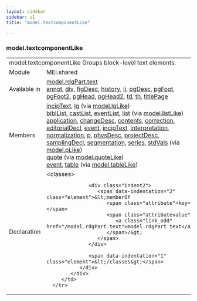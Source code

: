 ```yaml
---
layout: sidebar
sidebar: s1
title: "model.textcomponentLike"

---
```


<div class="classSpec model">
   <h3 id="model.textcomponentLike">model.textcomponentLike</h3>
   <table class="wovenodd">
      <tr>
         <td colspan="2" class="wovenodd-col2">
            <span class="label">model.textcomponentLike</span> Groups block-level text elements.
         </td>
      </tr>
      <tr>
         <td class="wovenodd-col1">
            <span class="label" lang="en">Module</span>
         </td>
         <td class="wovenodd-col2">MEI.shared</td>
      </tr>
      <tr>
         <td class="wovenodd-col1">
            <span class="label" lang="en">Available in</span>
         </td>
         <td class="wovenodd-col2">
            <div class="parent">
               <div>
                  <a class="link_odd_classSpec" href="/v3/model.rdgPart.text">model.rdgPart.text</a>
               </div>
               <div>
                  <a class="link_odd_elementSpec" href="/v3/annot">annot</a>, 
                  <a class="link_odd_elementSpec" href="/v3/div">div</a>, 
                  <a class="link_odd_elementSpec" href="/v3/figDesc">figDesc</a>, 
                  <a class="link_odd_elementSpec" href="/v3/history">history</a>, 
                  <a class="link_odd_elementSpec" href="/v3/li">li</a>, 
                  <a class="link_odd_elementSpec" href="/v3/pgDesc">pgDesc</a>, 
                  <a class="link_odd_elementSpec" href="/v3/pgFoot">pgFoot</a>, 
                  <a class="link_odd_elementSpec" href="/v3/pgFoot2">pgFoot2</a>, 
                  <a class="link_odd_elementSpec" href="/v3/pgHead">pgHead</a>, 
                  <a class="link_odd_elementSpec" href="/v3/pgHead2">pgHead2</a>, 
                  <a class="link_odd_elementSpec" href="/v3/td">td</a>, 
                  <a class="link_odd_elementSpec" href="/v3/th">th</a>, 
                  <a class="link_odd_elementSpec" href="/v3/titlePage">titlePage</a>
               </div>
            </div>
         </td>
      </tr>
      <tr>
         <td class="wovenodd-col1">
            <span class="label" lang="en">Members</span>
         </td>
         <td class="wovenodd-col2">
            <div class="parent">
               <div>
                  <a class="link_odd_elementSpec" href="/v3/incipText">incipText</a>, 
                  <a class="link_odd_elementSpec" href="/v3/lg">lg</a>
                  <span> (via 
                     <a class="link_odd_classSpec" href="/v3/model.lgLike">model.lgLike</a>)
                  </span>
               </div>
               <div>
                  <a class="link_odd_elementSpec" href="/v3/biblList">biblList</a>, 
                  <a class="link_odd_elementSpec" href="/v3/castList">castList</a>, 
                  <a class="link_odd_elementSpec" href="/v3/eventList">eventList</a>, 
                  <a class="link_odd_elementSpec" href="/v3/list">list</a>
                  <span> (via 
                     <a class="link_odd_classSpec" href="/v3/model.listLike">model.listLike</a>)
                  </span>
               </div>
               <div>
                  <a class="link_odd_elementSpec" href="/v3/application">application</a>, 
                  <a class="link_odd_elementSpec" href="/v3/changeDesc">changeDesc</a>, 
                  <a class="link_odd_elementSpec" href="/v3/contents">contents</a>, 
                  <a class="link_odd_elementSpec" href="/v3/correction">correction</a>, 
                  <a class="link_odd_elementSpec" href="/v3/editorialDecl">editorialDecl</a>, 
                  <a class="link_odd_elementSpec" href="/v3/event">event</a>, 
                  <a class="link_odd_elementSpec" href="/v3/incipText">incipText</a>, 
                  <a class="link_odd_elementSpec" href="/v3/interpretation">interpretation</a>, 
                  <a class="link_odd_elementSpec" href="/v3/normalization">normalization</a>, 
                  <a class="link_odd_elementSpec" href="/v3/p">p</a>, 
                  <a class="link_odd_elementSpec" href="/v3/physDesc">physDesc</a>, 
                  <a class="link_odd_elementSpec" href="/v3/projectDesc">projectDesc</a>, 
                  <a class="link_odd_elementSpec" href="/v3/samplingDecl">samplingDecl</a>, 
                  <a class="link_odd_elementSpec" href="/v3/segmentation">segmentation</a>, 
                  <a class="link_odd_elementSpec" href="/v3/series">series</a>, 
                  <a class="link_odd_elementSpec" href="/v3/stdVals">stdVals</a>
                  <span> (via 
                     <a class="link_odd_classSpec" href="/v3/model.pLike">model.pLike</a>)
                  </span>
               </div>
               <div>
                  <a class="link_odd_elementSpec" href="/v3/quote">quote</a>
                  <span> (via 
                     <a class="link_odd_classSpec" href="/v3/model.quoteLike">model.quoteLike</a>)
                  </span>
               </div>
               <div>
                  <a class="link_odd_elementSpec" href="/v3/event">event</a>, 
                  <a class="link_odd_elementSpec" href="/v3/table">table</a>
                  <span> (via 
                     <a class="link_odd_classSpec" href="/v3/model.tableLike">model.tableLike</a>)
                  </span>
               </div>
            </div>
         </td>
      </tr>
      <tr>
         <td class="wovenodd-col1">
            <span class="label" lang="en">Declaration</span>
         </td>
         <td class="wovenodd-col2">
            <div xml:space="preserve" class="pre">
               <div class="indent1">
                  <span data-indentation="1" class="element">&lt;classes&gt;</span>
                  
                  <div class="indent2">
                     <span data-indentation="2" class="element">&lt;memberOf 
                        <span class="attribute">key=</span>
                        <span class="attributevalue">"
                           <a class="link_odd" href="/model.rdgPart.text">model.rdgPart.text</a>"
                        </span>/&gt;
                     </span>
                  </div>
                  
                  <span data-indentation="1" class="element">&lt;/classes&gt;</span>
               </div>
            </div>
         </td>
      </tr>
   </table>
</div>